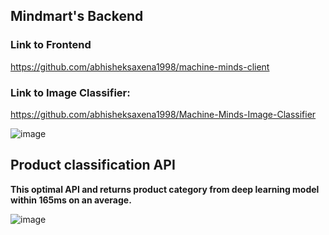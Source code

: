 ## Mindmart's Backend

### Link to Frontend

 https://github.com/abhisheksaxena1998/machine-minds-client

### Link to Image Classifier:

https://github.com/abhisheksaxena1998/Machine-Minds-Image-Classifier

![image](https://github.com/abhisheksaxena1998/Machine-Minds-Backend/assets/44598815/0181e9da-df1c-47a3-b286-93a5b029bdf4)

## Product classification API

**This optimal API and returns product category from deep learning model within 165ms on an average.**

![image](https://github.com/abhisheksaxena1998/Machine-Minds-Backend/assets/44598815/0a08d57a-cadd-4704-b179-305dc5c86bc0)

